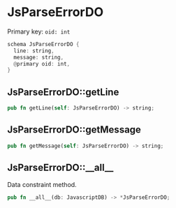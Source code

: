 # JsParseErrorDO

Primary key: `oid: int`

```rust
schema JsParseErrorDO {
  line: string,
  message: string,
  @primary oid: int,
}
```
## JsParseErrorDO::getLine

```rust
pub fn getLine(self: JsParseErrorDO) -> string;
```
## JsParseErrorDO::getMessage

```rust
pub fn getMessage(self: JsParseErrorDO) -> string;
```
## JsParseErrorDO::\_\_all\_\_

Data constraint method.

```rust
pub fn __all__(db: JavascriptDB) -> *JsParseErrorDO;
```
